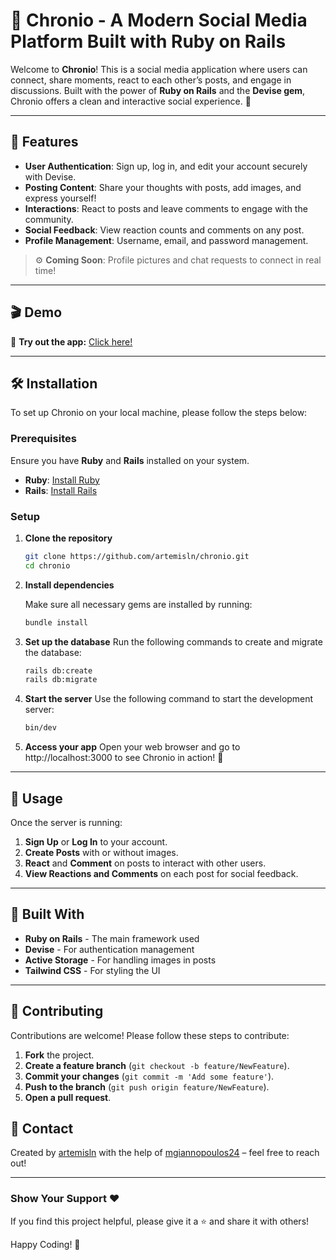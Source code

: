 # 📸 Chronio - A Modern Social Media Platform Built with Ruby on Rails

Welcome to **Chronio**! This is a social media application where users can connect, share moments, react to each other’s posts, and engage in discussions. Built with the power of **Ruby on Rails** and the **Devise gem**, Chronio offers a clean and interactive social experience. 🚀

---

## 🌟 Features

- **User Authentication**: Sign up, log in, and edit your account securely with Devise.
- **Posting Content**: Share your thoughts with posts, add images, and express yourself!
- **Interactions**: React to posts and leave comments to engage with the community.
- **Social Feedback**: View reaction counts and comments on any post.
- **Profile Management**: Username, email, and password management.

> ⚙️ **Coming Soon**: Profile pictures and chat requests to connect in real time!

---

## 🎬 Demo

🚀 **Try out the app:** [Click here!](https://chronio.onrender.com/)

---

## 🛠️ Installation

To set up Chronio on your local machine, please follow the steps below:

### Prerequisites

Ensure you have **Ruby** and **Rails** installed on your system.

- **Ruby**: [Install Ruby](https://www.ruby-lang.org/en/documentation/installation/)
- **Rails**: [Install Rails](https://guides.rubyonrails.org/v5.0/getting_started.html)

### Setup

1. **Clone the repository**

   ```bash
   git clone https://github.com/artemisln/chronio.git
   cd chronio
   ```

2. **Install dependencies**

    Make sure all necessary gems are installed by running:
    ```bash
    bundle install
    ```

3. **Set up the database**
    Run the following commands to create and migrate the database:
    ```bash
    rails db:create
    rails db:migrate
    ```

4. **Start the server**
    Use the following command to start the development server:
    ```bash
    bin/dev
    ```

5. **Access your app**
    Open your web browser and go to http://localhost:3000 to see Chronio in action! 🎉

---

## 📝 Usage

Once the server is running:

1. **Sign Up** or **Log In** to your account.
2. **Create Posts** with or without images.
3. **React** and **Comment** on posts to interact with other users.
4. **View Reactions and Comments** on each post for social feedback.

---

## 🧰 Built With

- **Ruby on Rails** - The main framework used
- **Devise** - For authentication management
- **Active Storage** - For handling images in posts
- **Tailwind CSS** - For styling the UI

---

## 🤝 Contributing

Contributions are welcome! Please follow these steps to contribute:

1. **Fork** the project.
2. **Create a feature branch** (`git checkout -b feature/NewFeature`).
3. **Commit your changes** (`git commit -m 'Add some feature'`).
4. **Push to the branch** (`git push origin feature/NewFeature`).
5. **Open a pull request**.

## 💬 Contact

Created by [artemisln](https://github.com/artemisln) with the help of [mgiannopoulos24](https://github.com/mgiannopoulos24) – feel free to reach out!


---

### Show Your Support ❤️

If you find this project helpful, please give it a ⭐ and share it with others!

Happy Coding! 🚀
